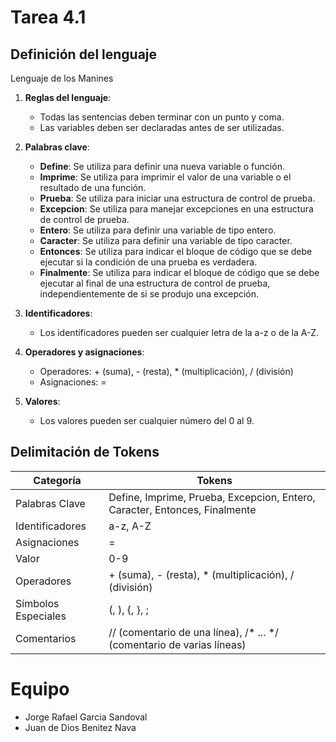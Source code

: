 # Tarea 4.1

## Definición del lenguaje
Lenguaje de los Manines

1. **Reglas del lenguaje**:
   - Todas las sentencias deben terminar con un punto y coma.
   - Las variables deben ser declaradas antes de ser utilizadas.

2. **Palabras clave**:
   - **Define**: Se utiliza para definir una nueva variable o función.
   - **Imprime**: Se utiliza para imprimir el valor de una variable o el resultado de una función.
   - **Prueba**: Se utiliza para iniciar una estructura de control de prueba.
   - **Excepcion**: Se utiliza para manejar excepciones en una estructura de control de prueba.
   - **Entero**: Se utiliza para definir una variable de tipo entero.
   - **Caracter**: Se utiliza para definir una variable de tipo caracter.
   - **Entonces**: Se utiliza para indicar el bloque de código que se debe ejecutar si la condición de una prueba es verdadera.
   - **Finalmente**: Se utiliza para indicar el bloque de código que se debe ejecutar al final de una estructura de control de prueba, independientemente de si se produjo una excepción.

3. **Identificadores**:
   - Los identificadores pueden ser cualquier letra de la a-z o de la A-Z.

4. **Operadores y asignaciones**:
   - Operadores: + (suma), - (resta), * (multiplicación), / (división)
   - Asignaciones: = 

5. **Valores**:
   - Los valores pueden ser cualquier número del 0 al 9.

## Delimitación de Tokens
| Categoría         | Tokens                                                                 |
|-------------------|------------------------------------------------------------------------|
| Palabras Clave   | Define, Imprime, Prueba, Excepcion, Entero, Caracter, Entonces, Finalmente |
| Identificadores  | a-z, A-Z                                                               |
| Asignaciones     | =                                                          |
| Valor            | 0-9                                                                    |
| Operadores       | + (suma), - (resta), * (multiplicación), / (división)                  |
| Símbolos Especiales | (, ), {, }, ;                                                          |
| Comentarios      | // (comentario de una línea), /* ... */ (comentario de varias líneas)  |


# Equipo

- Jorge Rafael Garcia Sandoval
- Juan de Dios Benitez Nava
